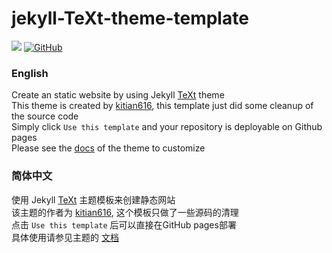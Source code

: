 # jekyll-TeXt-theme-template
[![](https://img.shields.io/badge/-Jekyll-CC0000?style=flat-square&logo=Jekyll&logoColor=fff)](https://jekyllrb.com/)
[![GitHub](https://img.shields.io/github/license/Samarium150/jekyll-TeXt-theme-template?style=flat-square)](LICENSE)

### English
Create an static website by using Jekyll [TeXt](https://github.com/kitian616/jekyll-TeXt-theme) theme
<br>
This theme is created by [kitian616](https://github.com/kitian616), this template just did some cleanup of the source code
<br>
Simply click `Use this template` and your repository is deployable on Github pages
<br>
Please see the [docs](https://tianqi.name/jekyll-TeXt-theme/) of the theme to customize

### 简体中文
使用 Jekyll [TeXt](https://github.com/kitian616/jekyll-TeXt-theme) 主题模板来创建静态网站
<br>
该主题的作者为 [kitian616](https://github.com/kitian616), 这个模板只做了一些源码的清理
<br>
点击 `Use this template` 后可以直接在GitHub pages部署
<br>
具体使用请参见主题的 [文档](https://tianqi.name/jekyll-TeXt-theme/)
